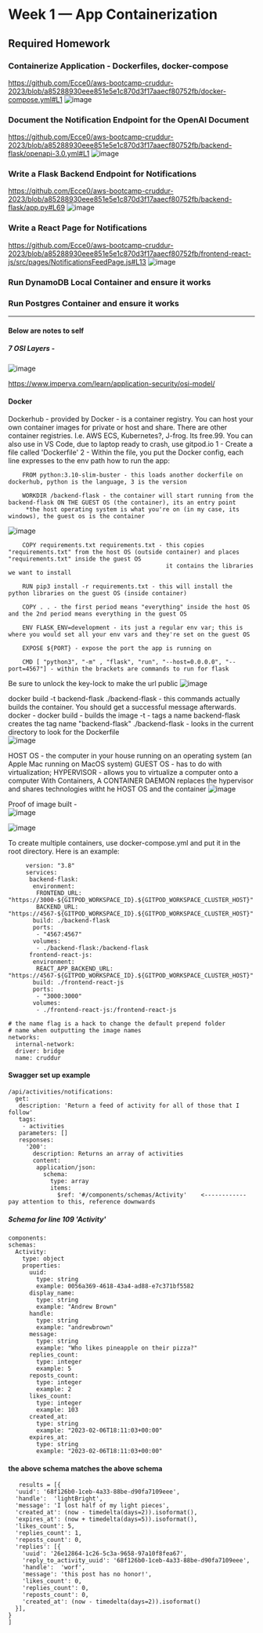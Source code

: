 # Week 1 — App Containerization
  ## Required Homework
   
   ### Containerize Application - Dockerfiles, docker-compose
   https://github.com/Ecce0/aws-bootcamp-cruddur-2023/blob/a85288930eee851e5e1c870d3f17aaecf80752fb/docker-compose.yml#L1
   ![image](https://user-images.githubusercontent.com/97846441/222040429-d34bffc8-5887-442c-ba86-60ba00bb72dc.png)


   ### Document the Notification Endpoint for the OpenAI Document
   https://github.com/Ecce0/aws-bootcamp-cruddur-2023/blob/a85288930eee851e5e1c870d3f17aaecf80752fb/backend-flask/openapi-3.0.yml#L1
   ![image](https://user-images.githubusercontent.com/97846441/222040692-78fe8a97-f561-483d-bc42-9f5d9b047fbc.png)
   
   ### Write a Flask Backend Endpoint for Notifications
   https://github.com/Ecce0/aws-bootcamp-cruddur-2023/blob/a85288930eee851e5e1c870d3f17aaecf80752fb/backend-flask/app.py#L69
   ![image](https://user-images.githubusercontent.com/97846441/222040851-9be797f5-5e93-412e-8991-117e4792e9c7.png)

   ### Write a React Page for Notifications
   https://github.com/Ecce0/aws-bootcamp-cruddur-2023/blob/a85288930eee851e5e1c870d3f17aaecf80752fb/frontend-react-js/src/pages/NotificationsFeedPage.js#L13
   ![image](https://user-images.githubusercontent.com/97846441/222041197-f2c27d6b-c1d8-44e6-97b0-5c25a1cc919b.png)   
   
   ### Run DynamoDB Local Container and ensure it works
   
   ### Run Postgres Container and ensure it works



-----------------------------------------------------------------------------------------------------------------------------------
#### Below are notes to self 


 ##### 7 OSI Layers - 
   ![image](https://user-images.githubusercontent.com/97846441/221713217-e404e871-3b94-447a-bfc2-7707bd34bcce.png)
    
 https://www.imperva.com/learn/application-security/osi-model/
       
 
 #### Docker
 Dockerhub - provided by Docker - is a container registry. You can host your own container images for private or host and share. 
 There are other container registries. I.e. AWS ECS, Kubernetes?, J-frog. Its free.99. You can also use in VS Code, due to laptop ready to crash, use gitpod.io
   1 - Create a file called 'Dockerfile'
   2 - Within the file, you put the Docker config, each line expresses to the env path how to run the app:
        
        FROM python:3.10-slim-buster - this loads another dockerfile on dockerhub, python is the language, 3 is the version

        WORKDIR /backend-flask - the container will start running from the backend-flask ON THE GUEST OS (the container), its an entry point
         *the host operating system is what you're on (in my case, its windows), the guest os is the container
   ![image](https://user-images.githubusercontent.com/97846441/221714412-279c0b87-d709-44b9-aa48-809dbf560b04.png)

        COPY requirements.txt requirements.txt - this copies "requirements.txt" from the host OS (outside container) and places "requirements.txt" inside the guest OS
                                                 it contains the libraries we want to install
                                                 
        RUN pip3 install -r requirements.txt - this will install the python libraries on the guest OS (inside container)

        COPY . . - the first period means "everything" inside the host OS and the 2nd period means everything in the guest OS 

        ENV FLASK_ENV=development - its just a regular env var; this is where you would set all your env vars and they're set on the guest OS

        EXPOSE ${PORT} - expose the port the app is running on 
        
        CMD [ "python3", "-m" , "flask", "run", "--host=0.0.0.0", "--port=4567"] - within the brackets are commands to run for flask


   Be sure to unlock the key-lock to make the url public
   ![image](https://user-images.githubusercontent.com/97846441/221718804-e4e22f80-e345-4b6d-be7b-b30195231f2a.png)
   
   docker build -t  backend-flask ./backend-flask - this commands actually builds the container. You should get a successful message afterwards.
    docker - docker
    build - builds the image
    -t - tags a name
    backend-flask creates the tag name "backend-flask"
    ./backend-flask - looks in the current directory to look for the Dockerfile    
   ![image](https://user-images.githubusercontent.com/97846441/221720231-7e2b35be-d615-45f7-9592-f2c263a29b60.png)
   
   HOST OS - the computer in your house running on an operating system (an Apple Mac running on MacOS system)
   GUEST OS - has to do with virtualization; 
   HYPERVISOR - allows you to virtualize a computer onto a computer
   With Containers, A CONTAINER DAEMON replaces the hypervisor and shares technologies witht he HOST OS and the container 
   ![image](https://user-images.githubusercontent.com/97846441/221722415-e3d87ad3-c541-4f14-92e0-a64ce7542ac3.png)
   
   Proof of image built -    
   ![image](https://user-images.githubusercontent.com/97846441/221723096-b08e8d24-6c60-4d41-a485-23bf9dc07b34.png) 
   
   ![image](https://user-images.githubusercontent.com/97846441/221723185-2e913fa4-3e64-43b6-9d88-0eb03dc966cb.png)


   To create multiple containers, use docker-compose.yml and put it in the root directory. Here is an example:
         
         version: "3.8"
         services:
          backend-flask:
           environment:
            FRONTEND_URL: "https://3000-${GITPOD_WORKSPACE_ID}.${GITPOD_WORKSPACE_CLUSTER_HOST}"
            BACKEND_URL: "https://4567-${GITPOD_WORKSPACE_ID}.${GITPOD_WORKSPACE_CLUSTER_HOST}"
           build: ./backend-flask
           ports:
            - "4567:4567"
           volumes:
            - ./backend-flask:/backend-flask
          frontend-react-js:
           environment:
            REACT_APP_BACKEND_URL: "https://4567-${GITPOD_WORKSPACE_ID}.${GITPOD_WORKSPACE_CLUSTER_HOST}"
           build: ./frontend-react-js
           ports:
            - "3000:3000"
           volumes:
            - ./frontend-react-js:/frontend-react-js

    # the name flag is a hack to change the default prepend folder
    # name when outputting the image names
    networks: 
      internal-network:
      driver: bridge
      name: cruddur

   
 #### Swagger set up example 
    /api/activities/notifications:
      get:
       description: 'Return a feed of activity for all of those that I follow'
       tags:
        - activities
       parameters: []
       responses:
         '200':
           description: Returns an array of activities
           content:
            application/json:
              schema:
                type: array
                items:
                  $ref: '#/components/schemas/Activity'    <------------ pay attention to this, reference downwards
            
            
  ##### Schema for line 109 'Activity' 
    components:
    schemas:
      Activity:
        type: object
        properties:
          uuid:
            type: string
            example: 0056a369-4618-43a4-ad88-e7c371bf5582
          display_name:
            type: string
            example: "Andrew Brown"
          handle:
            type: string
            example: "andrewbrown"
          message:
            type: string
            example: "Who likes pineapple on their pizza?"
          replies_count:
            type: integer
            example: 5
          reposts_count:
            type: integer
            example: 2
          likes_count:
            type: integer
            example: 103
          created_at:
            type: string
            example: "2023-02-06T18:11:03+00:00"
          expires_at:
            type: string
            example: "2023-02-06T18:11:03+00:00"

   
   #### the above schema matches the above schema
       results = [{
      'uuid': '68f126b0-1ceb-4a33-88be-d90fa7109eee',
      'handle':  'lightBright',
      'message': 'I lost half of my light pieces',
      'created_at': (now - timedelta(days=2)).isoformat(),
      'expires_at': (now + timedelta(days=5)).isoformat(),
      'likes_count': 5,
      'replies_count': 1,
      'reposts_count': 0,
      'replies': [{
        'uuid': '26e12864-1c26-5c3a-9658-97a10f8fea67',
        'reply_to_activity_uuid': '68f126b0-1ceb-4a33-88be-d90fa7109eee',
        'handle':  'worf',
        'message': 'this post has no honor!',
        'likes_count': 0,
        'replies_count': 0,
        'reposts_count': 0,
        'created_at': (now - timedelta(days=2)).isoformat()
      }],
    }
    ]

